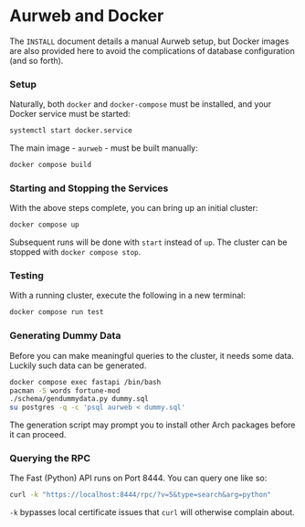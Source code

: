 # Aurweb and Docker

The `INSTALL` document details a manual Aurweb setup, but Docker images are also
provided here to avoid the complications of database configuration (and so
forth).

### Setup

Naturally, both `docker` and `docker-compose` must be installed, and your Docker
service must be started:

```sh
systemctl start docker.service
```

The main image - `aurweb` - must be built manually:

```sh
docker compose build
```

### Starting and Stopping the Services

With the above steps complete, you can bring up an initial cluster:

```sh
docker compose up
```

Subsequent runs will be done with `start` instead of `up`. The cluster can be
stopped with `docker compose stop`.

### Testing

With a running cluster, execute the following in a new terminal:

```sh
docker compose run test
```

### Generating Dummy Data

Before you can make meaningful queries to the cluster, it needs some data.
Luckily such data can be generated.

```sh
docker compose exec fastapi /bin/bash
pacman -S words fortune-mod
./schema/gendummydata.py dummy.sql
su postgres -q -c 'psql aurweb < dummy.sql'
```

The generation script may prompt you to install other Arch packages before it
can proceed.

### Querying the RPC

The Fast (Python) API runs on Port 8444. You can query one like so:

```sh
curl -k "https://localhost:8444/rpc/?v=5&type=search&arg=python"
```

`-k` bypasses local certificate issues that `curl` will otherwise complain about.
